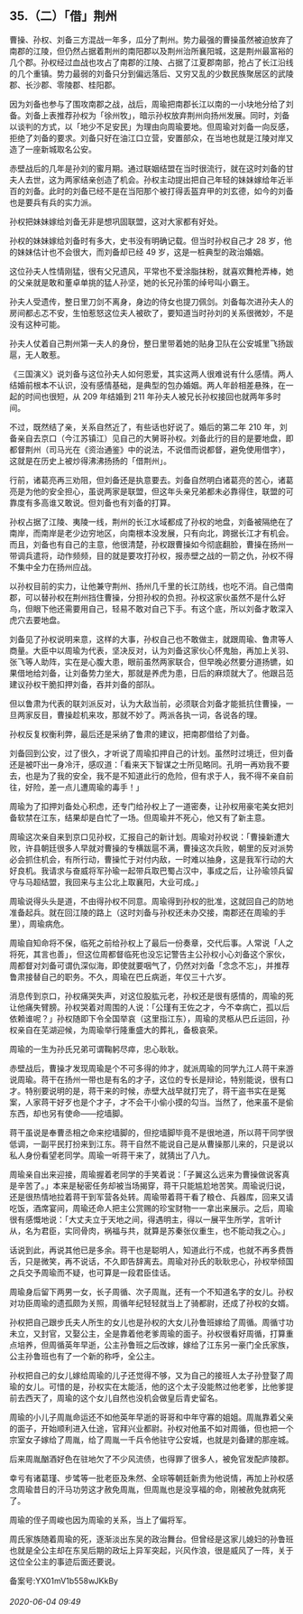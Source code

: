 ## 35.（二）「借」荆州
曹操、孙权、刘备三方混战一年多，瓜分了荆州。势力最强的曹操虽然被迫放弃了南郡的江陵，但仍然占据着荆州的南阳郡以及荆州治所襄阳城，这是荆州最富裕的几个郡。孙权经过血战也攻占了南郡的江陵、占据了江夏郡南部，抢占了长江沿线的几个重镇。势力最弱的刘备只分到偏远落后、又穷又乱的少数民族聚居区的武陵郡、长沙郡、零陵郡、桂阳郡。



因为刘备也参与了围攻南郡之战，战后，周瑜把南郡长江以南的一小块地分给了刘备。刘备上表推荐孙权为「徐州牧」，暗示孙权放弃荆州向扬州发展。同时，刘备以谈判的方式，以「地少不足安民」为理由向周瑜要地。但周瑜对刘备一向反感，拒绝了刘备的要求。刘备只好在油江口立营，安置部众，在当地也就是江陵对岸又造了一座新城取名公安。



赤壁战后的几年是孙刘的蜜月期。通过联姻结盟在当时很流行，就在这时刘备的甘夫人去世，这为两家结亲创造了机会。孙权主动提出把自己年轻的妹妹嫁给年近半百的刘备。此时的刘备已经不是在当阳那个被打得丢盔弃甲的刘玄德，如今的刘备也是要兵有兵的实力派。



孙权把妹妹嫁给刘备无非是想巩固联盟，这对大家都有好处。



孙权的妹妹嫁给刘备时有多大，史书没有明确记载。但当时孙权自己才 28 岁，他的妹妹估计也不会很大，而刘备却已经 49 岁，这是一桩典型的政治婚姻。



这位孙夫人性情刚猛，很有父兄遗风，平常也不爱涂脂抹粉，就喜欢舞枪弄棒，她的父亲就是敢和董卓单挑的猛人孙坚，她的长兄孙策的绰号叫小霸王。



孙夫人受遗传，整日里刀剑不离身，身边的侍女也提刀佩剑。刘备每次进孙夫人的房间都忐忑不安，生怕惹怒这位夫人被砍了，要知道当时孙刘的关系很微妙，不是没有这种可能。



孙夫人仗着自己荆州第一夫人的身份，整日里带着她的贴身卫队在公安城里飞扬跋扈，无人敢惹。



《三国演义》说刘备与这位孙夫人如何恩爱，其实这两人很难说有什么感情。两人结婚前根本不认识，没有感情基础，是典型的包办婚姻。两人年龄相差悬殊，在一起的时间也很短，从 209 年结婚到 211 年孙夫人被兄长孙权接回也就两年多时间。



不过，既然结了亲，关系自然近了，有些话也好说了。婚后的第二年 210 年，刘备亲自去京口（今江苏镇江）见自己的大舅哥孙权。刘备此行的目的是要地盘，即都督荆州（司马光在《资治通鉴》中的说法，不说借而说都督，避免使用借字），这就是在历史上被炒得沸沸扬扬的「借荆州」。



行前，诸葛亮再三劝阻，但刘备还是执意要去。刘备自然明白诸葛亮的苦心，诸葛亮是为他的安全担心，虽说两家是联盟，但这年头亲兄弟都未必靠得住，联盟的可靠度有多高谁又敢说。但刘备也有刘备的打算。



孙权占据了江陵、夷陵一线，荆州的长江水域都成了孙权的地盘，刘备被隔绝在了南岸，而南岸是老少边穷地区，向南根本没发展，只有向北，跨据长江才有机会。而且，刘备也有自己的主意，他很清楚，孙权跟曹操如今彻底翻脸，曹操在扬州一带调兵遣将，动作频频，目的就是要攻打孙权，报赤壁之战的一箭之仇，孙权不得不集中全力在扬州应战。



以孙权目前的实力，让他兼守荆州、扬州几千里的长江防线，也吃不消。自己借南郡，可以替孙权在荆州挡住曹操，分担孙权的负担。孙权这家伙虽然不是什么好鸟，但眼下他还需要用自己，轻易不敢对自己下手。有这个底，所以刘备才敢深入虎穴去要地盘。



刘备见了孙权说明来意，这样的大事，孙权自己也不敢做主，就跟周瑜、鲁肃等人商量。大臣中以周瑜为代表，坚决反对，认为刘备这家伙心怀鬼胎，再加上关羽、张飞等人助阵，实在是心腹大患，眼前虽然两家联合，但早晚必然要分道扬镳，如果借地给刘备，让刘备势力坐大，那就是养虎为患，日后的麻烦就大了。他跟吕范建议孙权干脆扣押刘备，吞并刘备的部队。



但以鲁肃为代表的联刘派反对，认为大敌当前，必须联合刘备才能抵抗住曹操，一旦两家反目，曹操趁机来攻，那就不妙了。两派各执一词，各说各的理。



孙权反复权衡利弊，最后还是采纳了鲁肃的建议，把南郡借给了刘备。



刘备回到公安，过了很久，才听说了周瑜扣押自己的计划。虽然时过境迁，但刘备还是被吓出一身冷汗，感叹道：「看来天下智谋之士所见略同。孔明一再劝我不要去，也是为了我的安全，我不是不知道此行的危险，但有求于人，我不得不亲自前往，好险，差一点儿遭周瑜的毒手！」



周瑜为了扣押刘备处心积虑，还专门给孙权上了一道密奏，让孙权用豪宅美女把刘备软禁在江东，结果却是白忙了一场。但周瑜并不死心，他又有了新主意。



周瑜这次亲自来到京口见孙权，汇报自己的新计划。周瑜对孙权说：「曹操新遭大败，许县朝廷很多人早就对曹操的专横跋扈不满，曹操这次兵败，朝里的反对派势必会抓住机会，有所行动，曹操忙于对付内敌，一时难以抽身，这是我军行动的大好良机。我请求与奋威将军孙瑜一起带兵取巴蜀占汉中，事成之后，让孙瑜领兵留守与马超结盟，我回来与主公北上取襄阳，大业可成。」



周瑜说得头头是道，不由得孙权不同意。周瑜得到孙权的批准，这就回自己的防地准备起兵。就在回江陵的路上（这时刘备与孙权还未办交接，南郡还在周瑜的手里），周瑜病危。



周瑜自知命将不保，临死之前给孙权上了最后一份奏章，交代后事。人常说「人之将死，其言也善」，但这位周都督临死也没忘记警告主公孙权小心刘备这个家伙，周都督对刘备可谓仇深似海，即使就要咽气了，仍然对刘备「念念不忘」，并推荐鲁肃接替自己的职务。不久，周瑜在巴丘病逝，年仅三十六岁。



消息传到京口，孙权痛哭失声，对这位股肱元老，孙权还是很有感情的，周瑜的死让他痛失臂膀。孙权哭着对周围的人说：「公瑾有王佐之才，今不幸病亡，孤以后依赖谁呢？」孙权随即下令全国举哀（这里指江东），周瑜的灵柩从巴丘运回，孙权亲自在芜湖迎候，为周瑜举行隆重盛大的葬礼，备极哀荣。



周瑜的一生为孙氏兄弟可谓鞠躬尽瘁，忠心耿耿。



赤壁战后，曹操才发现周瑜是个不可多得的帅才，就派周瑜的同学九江人蒋干来游说周瑜。蒋干在扬州一带也是有名的才子，这位的专长是辩论，特别能说，很有口才。特别要说明的是，蒋干来的时候，赤壁大战早就打完了，蒋干盗书实在是冤案，人家蒋干好歹也是个才子，才不会干小偷小摸的勾当。当然了，他来虽不是偷东西，却也另有使命——挖墙脚。



蒋干虽说是奉曹丞相之命来挖墙脚的，但挖墙脚毕竟不是很地道，所以蒋干同学很低调，一副平民打扮来到江东。蒋干自然不能说自己是从曹操那儿来的，只是说以私人身份看望老同学。周瑜一听蒋干来了，就猜出了八九。



周瑜亲自出来迎接，周瑜握着老同学的手笑着说：「子翼这么远来为曹操做说客真是辛苦了。」本来是秘密任务却被当场揭穿，蒋干只能尴尬地苦笑。周瑜说归说，还是很热情地拉着蒋干到军营各处转。周瑜带着蒋干看了粮仓、兵器库，回来又请吃饭，酒席宴间，周瑜还命人把主公赏赐的珍宝财物一一拿出来展示。之后，周瑜很有感慨地说：「大丈夫立于天地之间，得遇明主，得以一展平生所学，言听计从，名为君臣，实同骨肉，祸福与共，就算是苏秦张仪重生，也不能动我之心。」



话说到此，再说其他已是多余。蒋干也是聪明人，知道此行不成，也就不再多费唇舌，只是微笑，再不说话，不久即告辞离去。周瑜对孙氏的耿耿忠心，孙权举倾国之兵交予周瑜而不疑，也可算是一段君臣佳话。



周瑜身后留下两男一女，长子周循、次子周胤，还有一个不知道名字的女儿。孙权对功臣周瑜的遗孤颇为关照，周循年纪轻轻就当上了骑都尉，还成了孙权的女婿。



孙权把自己跟步氏夫人所生的女儿也是孙权的大女儿孙鲁班嫁给了周循。周循寸功未立，又封官，又娶公主，全是靠着他老爹周瑜的面子。孙权很看好周循，打算重点培养，但周循英年早逝，公主孙鲁班之后改嫁，嫁给了江东另一豪门全氏家族，公主孙鲁班也有了一个新的称呼，全公主。



孙权把自己的女儿嫁给周瑜的儿子还觉得不够，又为自己的接班人太子孙登娶了周瑜的女儿。可惜的是，孙权实在太能活，他的这个太子没能熬过他老爹，比他爹提前去西天了，周瑜的这个女儿自然也没机会做皇后青史留名。



周瑜的小儿子周胤命运还不如他英年早逝的哥哥和中年守寡的姐姐。周胤靠着父亲的面子，开始顺利进入仕途，官拜兴业都尉。孙权对他虽不如对周循，但也把一个宗室女子嫁给了周胤，给了周胤一千兵令他驻守公安城，也就是刘备建的那座城。



后来周胤酗酒好色在驻地欠了不少风流债，也得罪了很多人，被免官发配庐陵郡。



幸亏有诸葛瑾、步骘等一批老臣及朱然、全琮等朝廷新贵为他说情，再加上孙权感念周瑜昔日的汗马功劳这才赦免周胤，但周胤也是没享福的命，刚被赦免就病死了。



周瑜的侄子周峻也因为周瑜的关系，当上了偏将军。



周氏家族随着周瑜的死，逐渐淡出东吴的政治舞台。但曾经是这家儿媳妇的孙鲁班也就是全公主却在东吴后期的政坛上异军突起，兴风作浪，很是威风了一阵，关于这位全公主的事迹后面还要说。



备案号:YX01mV1b558wJKkBy


###### 2020-06-04 09:49
